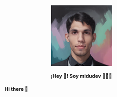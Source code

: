 <p align="center" width="300">
   <img align="center" width="200" src="images/john-with-ia.png" />
   <h3 align="center">¡Hey 👋! Soy midudev 👨🏻‍💻</h3>
</p>

### Hi there 👋

<!--
**Johnmub/johnmub** is a ✨ _special_ ✨ repository because its `README.md` (this file) appears on your GitHub profile.

Here are some ideas to get you started:

- 🔭 I’m currently working on ...
- 🌱 I’m currently learning ...
- 👯 I’m looking to collaborate on ...
- 🤔 I’m looking for help with ...
- 💬 Ask me about ...
- 📫 How to reach me: ...
- 😄 Pronouns: ...
- ⚡ Fun fact: ...
-->
